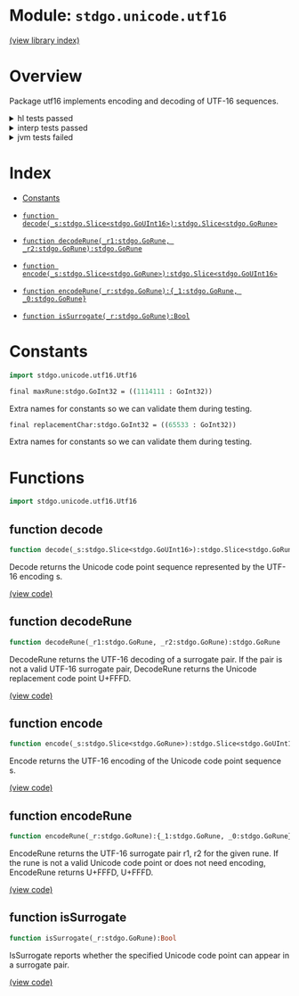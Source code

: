 # Module: `stdgo.unicode.utf16`

[(view library index)](../../stdgo.md)


# Overview


Package utf16 implements encoding and decoding of UTF\-16 sequences. 


<details><summary>hl tests passed</summary>
<p>

```
=== RUN  TestConstants
--- PASS: TestConstants (%!s(float64=5.3882598876953125e-05))

=== RUN  TestEncode
--- PASS: TestEncode (%!s(float64=0.0012159347534179688))

=== RUN  TestEncodeRune
--- PASS: TestEncodeRune (%!s(float64=2.7179718017578125e-05))

=== RUN  TestDecode
--- PASS: TestDecode (%!s(float64=0.0003230571746826172))

=== RUN  TestDecodeRune
--- PASS: TestDecodeRune (%!s(float64=9.059906005859375e-06))

=== RUN  TestIsSurrogate
--- PASS: TestIsSurrogate (%!s(float64=1.0013580322265625e-05))

```
</p>
</details>

<details><summary>interp tests passed</summary>
<p>

```
=== RUN  TestConstants
--- PASS: TestConstants (%!s(float64=2.9087066650390625e-05))

=== RUN  TestEncode
--- PASS: TestEncode (%!s(float64=0.0009059906005859375))

=== RUN  TestEncodeRune
--- PASS: TestEncodeRune (%!s(float64=0.00011920928955078125))

=== RUN  TestDecode
--- PASS: TestDecode (%!s(float64=0.0005788803100585938))

=== RUN  TestDecodeRune
--- PASS: TestDecodeRune (%!s(float64=4.982948303222656e-05))

=== RUN  TestIsSurrogate
--- PASS: TestIsSurrogate (%!s(float64=2.288818359375e-05))

```
</p>
</details>

<details><summary>jvm tests failed</summary>
<p>

```
IO.Overflow("write_ui16")
stdgo/internal/Macro.macro.hx:35: define
```
</p>
</details>


# Index


- [Constants](<#constants>)

- [`function decode(_s:stdgo.Slice<stdgo.GoUInt16>):stdgo.Slice<stdgo.GoRune>`](<#function-decode>)

- [`function decodeRune(_r1:stdgo.GoRune, _r2:stdgo.GoRune):stdgo.GoRune`](<#function-decoderune>)

- [`function encode(_s:stdgo.Slice<stdgo.GoRune>):stdgo.Slice<stdgo.GoUInt16>`](<#function-encode>)

- [`function encodeRune(_r:stdgo.GoRune):{_1:stdgo.GoRune, _0:stdgo.GoRune}`](<#function-encoderune>)

- [`function isSurrogate(_r:stdgo.GoRune):Bool`](<#function-issurrogate>)

# Constants


```haxe
import stdgo.unicode.utf16.Utf16
```


```haxe
final maxRune:stdgo.GoInt32 = ((1114111 : GoInt32))
```


Extra names for constants so we can validate them during testing. 


```haxe
final replacementChar:stdgo.GoInt32 = ((65533 : GoInt32))
```


Extra names for constants so we can validate them during testing. 


# Functions


```haxe
import stdgo.unicode.utf16.Utf16
```


## function decode


```haxe
function decode(_s:stdgo.Slice<stdgo.GoUInt16>):stdgo.Slice<stdgo.GoRune>
```


Decode returns the Unicode code point sequence represented  by the UTF\-16 encoding s. 


[\(view code\)](<./Utf16.hx#L118>)


## function decodeRune


```haxe
function decodeRune(_r1:stdgo.GoRune, _r2:stdgo.GoRune):stdgo.GoRune
```


DecodeRune returns the UTF\-16 decoding of a surrogate pair.  If the pair is not a valid UTF\-16 surrogate pair, DecodeRune returns  the Unicode replacement code point U\+FFFD. 


[\(view code\)](<./Utf16.hx#L62>)


## function encode


```haxe
function encode(_s:stdgo.Slice<stdgo.GoRune>):stdgo.Slice<stdgo.GoUInt16>
```


Encode returns the UTF\-16 encoding of the Unicode code point sequence s. 


[\(view code\)](<./Utf16.hx#L86>)


## function encodeRune


```haxe
function encodeRune(_r:stdgo.GoRune):{_1:stdgo.GoRune, _0:stdgo.GoRune}
```


EncodeRune returns the UTF\-16 surrogate pair r1, r2 for the given rune.  If the rune is not a valid Unicode code point or does not need encoding,  EncodeRune returns U\+FFFD, U\+FFFD. 


[\(view code\)](<./Utf16.hx#L74>)


## function isSurrogate


```haxe
function isSurrogate(_r:stdgo.GoRune):Bool
```


IsSurrogate reports whether the specified Unicode code point  can appear in a surrogate pair. 


[\(view code\)](<./Utf16.hx#L53>)


